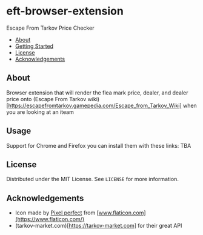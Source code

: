 # eft-browser-extension
Escape From Tarkov Price Checker

* [About](#about)
* [Getting Started](#getting-started)
* [License](#license)
* [Acknowledgements](#acknowledgements)


<!-- ABOUT -->
## About

Browser extension that will render the flea mark price, dealer, and dealer price onto (Escape From Tarkov wiki)[https://escapefromtarkov.gamepedia.com/Escape_from_Tarkov_Wiki] when you are looking at an iteam

<!-- GETTING STARTED -->
## Usage

Support for Chrome and Firefox you can install them with these links: TBA


<!-- LICENSE -->
## License
Distributed under the MIT License. See `LICENSE` for more information.

<!-- ACKNOWLEDGEMENTS -->
## Acknowledgements
* Icon made by [Pixel perfect](https://www.flaticon.com/authors/pixel-perfect) from [www.flaticon.com](https://www.flaticon.com/)
* (tarkov-market.com)[https://tarkov-market.com] for their great API


